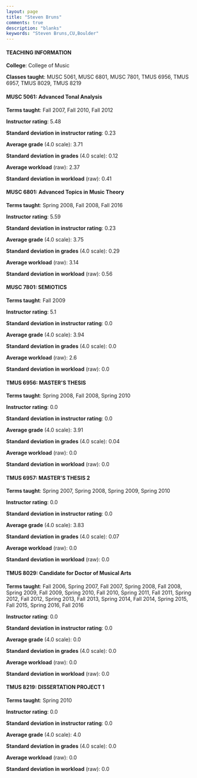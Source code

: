 ```yaml
---
layout: page
title: "Steven Bruns" 
comments: true
description: "blanks"
keywords: "Steven Bruns,CU,Boulder"
---
```

<head>
<script src="https://ajax.googleapis.com/ajax/libs/jquery/2.1.3/jquery.min.js"></script>
<script src="https://dl.dropboxusercontent.com/s/pc42nxpaw1ea4o9/highcharts.js?dl=0"></script>
<!-- <script src="../assets/js/highcharts.js"></script> -->
<style type="text/css">@font-face {
	font-family: "Bebas Neue";
	src: url(https://www.filehosting.org/file/details/544349/BebasNeue Regular.otf) format("opentype");
	}
	h1.Bebas { 
		font-family: "Bebas Neue", Verdana, Tahoma;
	}
</style>
</head>
	   
#### TEACHING INFORMATION

**College**: College of Music

**Classes taught**: MUSC 5061, MUSC 6801, MUSC 7801, TMUS 6956, TMUS 6957, TMUS 8029, TMUS 8219

#### MUSC 5061: Advanced Tonal Analysis

**Terms taught**: Fall 2007, Fall 2010, Fall 2012

**Instructor rating**: 5.48

**Standard deviation in instructor rating**: 0.23

**Average grade** (4.0 scale): 3.71

**Standard deviation in grades** (4.0 scale): 0.12

**Average workload** (raw): 2.37

**Standard deviation in workload** (raw): 0.41

#### MUSC 6801: Advanced Topics in Music Theory

**Terms taught**: Spring 2008, Fall 2008, Fall 2016

**Instructor rating**: 5.59

**Standard deviation in instructor rating**: 0.23

**Average grade** (4.0 scale): 3.75

**Standard deviation in grades** (4.0 scale): 0.29

**Average workload** (raw): 3.14

**Standard deviation in workload** (raw): 0.56

#### MUSC 7801: SEMIOTICS

**Terms taught**: Fall 2009

**Instructor rating**: 5.1

**Standard deviation in instructor rating**: 0.0

**Average grade** (4.0 scale): 3.94

**Standard deviation in grades** (4.0 scale): 0.0

**Average workload** (raw): 2.6

**Standard deviation in workload** (raw): 0.0

#### TMUS 6956: MASTER'S THESIS

**Terms taught**: Spring 2008, Fall 2008, Spring 2010

**Instructor rating**: 0.0

**Standard deviation in instructor rating**: 0.0

**Average grade** (4.0 scale): 3.91

**Standard deviation in grades** (4.0 scale): 0.04

**Average workload** (raw): 0.0

**Standard deviation in workload** (raw): 0.0

#### TMUS 6957: MASTER'S THESIS 2

**Terms taught**: Spring 2007, Spring 2008, Spring 2009, Spring 2010

**Instructor rating**: 0.0

**Standard deviation in instructor rating**: 0.0

**Average grade** (4.0 scale): 3.83

**Standard deviation in grades** (4.0 scale): 0.07

**Average workload** (raw): 0.0

**Standard deviation in workload** (raw): 0.0

#### TMUS 8029: Candidate for Doctor of Musical Arts

**Terms taught**: Fall 2006, Spring 2007, Fall 2007, Spring 2008, Fall 2008, Spring 2009, Fall 2009, Spring 2010, Fall 2010, Spring 2011, Fall 2011, Spring 2012, Fall 2012, Spring 2013, Fall 2013, Spring 2014, Fall 2014, Spring 2015, Fall 2015, Spring 2016, Fall 2016

**Instructor rating**: 0.0

**Standard deviation in instructor rating**: 0.0

**Average grade** (4.0 scale): 0.0

**Standard deviation in grades** (4.0 scale): 0.0

**Average workload** (raw): 0.0

**Standard deviation in workload** (raw): 0.0

#### TMUS 8219: DISSERTATION PROJECT 1

**Terms taught**: Spring 2010

**Instructor rating**: 0.0

**Standard deviation in instructor rating**: 0.0

**Average grade** (4.0 scale): 4.0

**Standard deviation in grades** (4.0 scale): 0.0

**Average workload** (raw): 0.0

**Standard deviation in workload** (raw): 0.0

